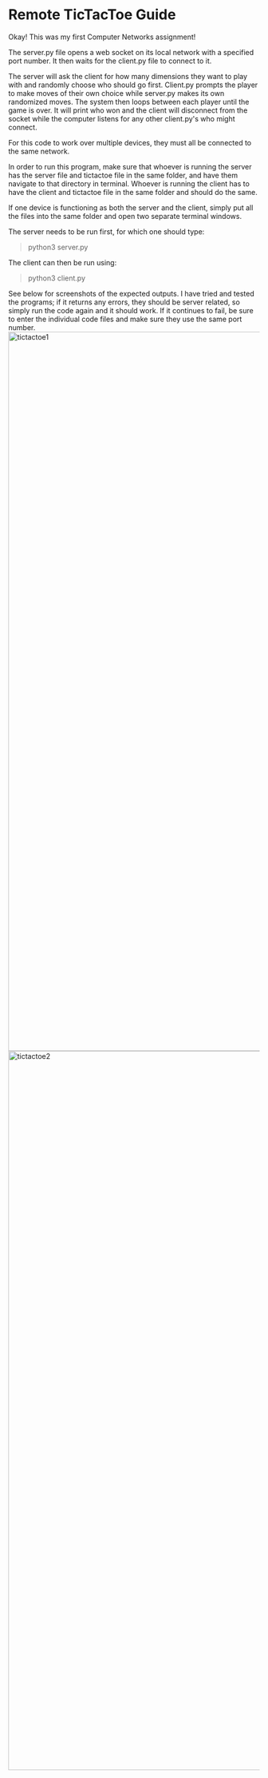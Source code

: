 Remote TicTacToe Guide
===
Okay! This was my first Computer Networks assignment!

The server.py file opens a web socket on its local network with a specified port number. It then waits for the client.py file to connect to it.

The server will ask the client for how many dimensions they want to play with and randomly choose who should go first. Client.py prompts the player to make moves of their own choice while server.py makes its own randomized moves. The system then loops between each player until the game is over. It will print who won and the client will disconnect from the socket while the computer listens for any other client.py's who might connect.

For this code to work over multiple devices, they must all be connected to the same network.

In order to run this program, make sure that whoever is running the server has the server file and tictactoe file in the same folder, and have them navigate to that directory in terminal. Whoever is running the client has to have the client and tictactoe file in the same folder and should do the same.

If one device is functioning as both the server and the client, simply put all the files into the same folder and open two separate terminal windows.

The server needs to be run first, for which one should type:
>python3 server.py

The client can then be run using:
>python3 client.py

See below for screenshots of the expected outputs. I have tried and tested the programs; if it returns any errors, they should be server related, so simply run the code again and it should work. If it continues to fail, be sure to enter the individual code files and make sure they use the same port number.
<img width="1440" alt="tictactoe1" src="https://user-images.githubusercontent.com/124002750/222592983-2b3adc11-234c-460a-a45e-a1796ca6db2e.png">
<img width="1440" alt="tictactoe2" src="https://user-images.githubusercontent.com/124002750/222593006-99c55669-818d-4a2a-b5c5-76b63978719e.png">
